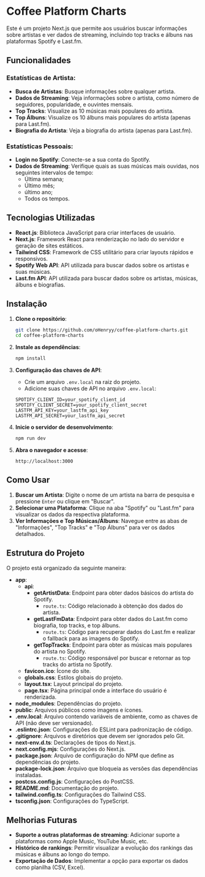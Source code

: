 
# Coffee Platform Charts

Este é um projeto Next.js que permite aos usuários buscar informações sobre artistas e ver dados de streaming, incluindo top tracks e álbuns nas plataformas Spotify e Last.fm.

## Funcionalidades

### Estatísticas de Artista:
- **Busca de Artistas**: Busque informações sobre qualquer artista.
- **Dados de Streaming**: Veja informações sobre o artista, como número de seguidores, popularidade, e ouvintes mensais.
- **Top Tracks**: Visualize as 10 músicas mais populares do artista.
- **Top Álbuns**: Visualize os 10 álbuns mais populares do artista (apenas para Last.fm).
- **Biografia do Artista**: Veja a biografia do artista (apenas para Last.fm).

### Estatísticas Pessoais:
- **Login no Spotify**: Conecte-se a sua conta do Spotify.
- **Dados de Streaming**: Verifique quais as suas músicas mais ouvidas, nos seguintes intervalos de tempo:
  - Última semana;
  - Último mês;
  - último ano;
  - Todos os tempos.

## Tecnologias Utilizadas

- **React.js**: Biblioteca JavaScript para criar interfaces de usuário.
- **Next.js**: Framework React para renderização no lado do servidor e geração de sites estáticos.
- **Tailwind CSS**: Framework de CSS utilitário para criar layouts rápidos e responsivos.
- **Spotify Web API**: API utilizada para buscar dados sobre os artistas e suas músicas.
- **Last.fm API**: API utilizada para buscar dados sobre os artistas, músicas, álbuns e biografias.

## Instalação

1. **Clone o repositório**:
    ```bash
    git clone https://github.com/oHenryy/coffee-platform-charts.git
    cd coffee-platform-charts
    ```

2. **Instale as dependências**:
    ```bash
    npm install
    ```

3. **Configuração das chaves de API**:
   - Crie um arquivo `.env.local` na raiz do projeto.
   - Adicione suas chaves de API no arquivo `.env.local`:
    ```
    SPOTIFY_CLIENT_ID=your_spotify_client_id
    SPOTIFY_CLIENT_SECRET=your_spotify_client_secret
    LASTFM_API_KEY=your_lastfm_api_key
    LASTFM_API_SECRET=your_lastfm_api_secret
    ```

4. **Inicie o servidor de desenvolvimento**:
    ```bash
    npm run dev
    ```

5. **Abra o navegador e acesse**:
    ```
    http://localhost:3000
    ```

## Como Usar

1. **Buscar um Artista**: Digite o nome de um artista na barra de pesquisa e pressione `Enter` ou clique em "Buscar".
2. **Selecionar uma Plataforma**: Clique na aba "Spotify" ou "Last.fm" para visualizar os dados da respectiva plataforma.
3. **Ver Informações e Top Músicas/Álbuns**: Navegue entre as abas de "Informações", "Top Tracks" e "Top Álbuns" para ver os dados detalhados.

## Estrutura do Projeto

O projeto está organizado da seguinte maneira:

- **app**: 
  - **api**:
    - **getArtistData**: Endpoint para obter dados básicos do artista do Spotify.
      - `route.ts`: Código relacionado à obtenção dos dados do artista.
    - **getLastFmData**: Endpoint para obter dados do Last.fm como biografia, top tracks, e top álbuns.
      - `route.ts`: Código para recuperar dados do Last.fm e realizar o fallback para as imagens do Spotify.
    - **getTopTracks**: Endpoint para obter as músicas mais populares do artista no Spotify.
      - `route.ts`: Código responsável por buscar e retornar as top tracks do artista no Spotify.
  - **favicon.ico**: Ícone do site.
  - **globals.css**: Estilos globais do projeto.
  - **layout.tsx**: Layout principal do projeto.
  - **page.tsx**: Página principal onde a interface do usuário é renderizada.
- **node_modules**: Dependências do projeto.
- **public**: Arquivos públicos como imagens e ícones.
- **.env.local**: Arquivo contendo variáveis de ambiente, como as chaves de API (não deve ser versionado).
- **.eslintrc.json**: Configurações do ESLint para padronização de código.
- **.gitignore**: Arquivos e diretórios que devem ser ignorados pelo Git.
- **next-env.d.ts**: Declarações de tipos do Next.js.
- **next.config.mjs**: Configurações do Next.js.
- **package.json**: Arquivo de configuração do NPM que define as dependências do projeto.
- **package-lock.json**: Arquivo que bloqueia as versões das dependências instaladas.
- **postcss.config.js**: Configurações do PostCSS.
- **README.md**: Documentação do projeto.
- **tailwind.config.ts**: Configurações do Tailwind CSS.
- **tsconfig.json**: Configurações do TypeScript.

## Melhorias Futuras

- **Suporte a outras plataformas de streaming**: Adicionar suporte a plataformas como Apple Music, YouTube Music, etc.
- **Histórico de rankings**: Permitir visualizar a evolução dos rankings das músicas e álbuns ao longo do tempo.
- **Exportação de Dados**: Implementar a opção para exportar os dados como planilha (CSV, Excel).
